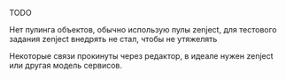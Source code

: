 TODO

Нет пулинга объектов, обычно использую пулы zenject, для тестового задания zenject внедрять не стал, чтобы не утяжелять

Некоторые связи прокинуты через редактор, в идеале нужен zenject или другая модель сервисов.
